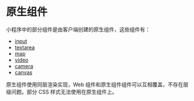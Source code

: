 # 原生组件

小程序中的部分组件是由客户端创建的原生组件，这些组件有：

- [input](./input)
- [textarea](./textarea)
- [map](./map)
- [video](./video)
- [camera](./camera)
- [canvas](./canvas)

原生组件使用同层渲染实现，Web 组件和原生组件组件可以互相覆盖，不存在层级问题。部分 CSS 样式无法使用在原生组件上。
